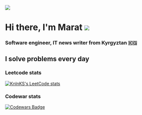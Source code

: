 

<img src="https://img.shields.io/static/v1?label=hello&message=world&color=green?style=plastic&logo=appveyor" />

# Hi there, I'm Marat ![](https://github.com/blackcater/blackcater/raw/main/images/Hi.gif) 
### Software engineer, IT news writer from Kyrgyztan 🇰🇬


###
###
###
## I solve problems every day

### Leetcode stats
[![KnlnKS's LeetCode stats](https://leetcode-stats-six.vercel.app/api?username=Marat01&theme=dark)](https://github.com/madushadhanushka/github-readme)

### Codewar stats
[![Codewars Badge](https://www.codewars.com/users/MaratSharshenaliev/badges/large)](https://www.codewars.com/users/MaratSharshenaliev)

